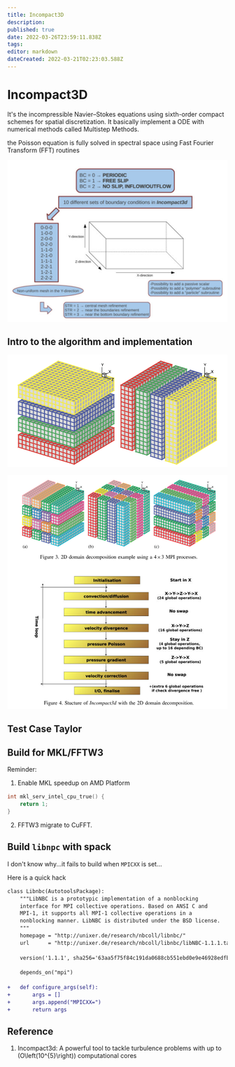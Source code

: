 ```yaml
---
title: Incompact3D
description: 
published: true
date: 2022-03-26T23:59:11.838Z
tags: 
editor: markdown
dateCreated: 2022-03-21T02:23:03.588Z
---
```


# Incompact3D

It's the incompressible Navier–Stokes equations using sixth-order compact schemes for spatial discretization. It basically implement a ODE with numerical methods called Multistep Methods.

the Poisson equation is fully solved in spectral space using Fast Fourier Transform (FFT) routines

![incopmact_3d_verstility](./incopmact_3d_verstility.png)

## Intro to the algorithm and implementation

![mpi_affinity](./mpi_affinity.png)

![2d_mpi_affinity](./2d_mpi_affinity.png)

## Test Case Taylor

## Build for MKL/FFTW3
Reminder:

1. Enable MKL speedup on AMD Platform
```cpp
int mkl_serv_intel_cpu_true() {
	return 1;
}
```
2. FFTW3 migrate to CuFFT.

## Build `libnpc` with spack

I don't know why...it fails to build when `MPICXX` is set...

Here is a quick hack

```diff
class Libnbc(AutotoolsPackage):
    """LibNBC is a prototypic implementation of a nonblocking
    interface for MPI collective operations. Based on ANSI C and
    MPI-1, it supports all MPI-1 collective operations in a
    nonblocking manner. LibNBC is distributed under the BSD license.
    """
    homepage = "http://unixer.de/research/nbcoll/libnbc/"
    url      = "http://unixer.de/research/nbcoll/libnbc/libNBC-1.1.1.tar.gz"

    version('1.1.1', sha256='63aa5f75f84c191da0688cb551ebd0e9e46928edfba350b2a534eb0c704dd9c3')

    depends_on("mpi")

+   def configure_args(self):
+       args = []
+       args.append("MPICXX=")
+       return args
```


## Reference
1. Incompact3d: A powerful tool to tackle turbulence problems with up to \(O\left(10^{5}\right)\) computational cores

